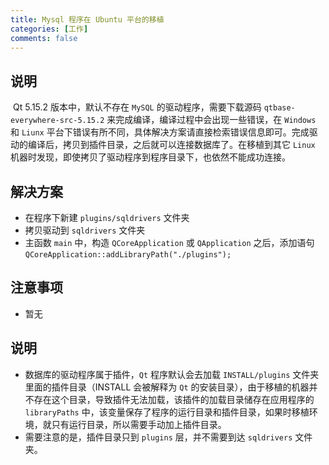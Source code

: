```yaml
---
title: Mysql 程序在 Ubuntu 平台的移植
categories: [工作]
comments: false
---
```


## 说明

​	Qt 5.15.2 版本中，默认不存在 `MySQL` 的驱动程序，需要下载源码 `qtbase-everywhere-src-5.15.2` 来完成编译，编译过程中会出现一些错误，在 `Windows` 和 `Liunx` 平台下错误有所不同，具体解决方案请直接检索错误信息即可。完成驱动的编译后，拷贝到插件目录，之后就可以连接数据库了。在移植到其它 `Linux` 机器时发现，即使拷贝了驱动程序到程序目录下，也依然不能成功连接。

## 解决方案
- 在程序下新建 `plugins/sqldrivers` 文件夹
- 拷贝驱动到 `sqldrivers` 文件夹
- 主函数 `main` 中，构造 `QCoreApplication` 或 `QApplication` 之后，添加语句 `QCoreApplication::addLibraryPath("./plugins");`

## 注意事项

- 暂无

## 说明
- 数据库的驱动程序属于插件，`Qt` 程序默认会去加载 `INSTALL/plugins` 文件夹里面的插件目录（INSTALL 会被解释为 `Qt` 的安装目录），由于移植的机器并不存在这个目录，导致插件无法加载，该插件的加载目录储存在应用程序的 `libraryPaths` 中，该变量保存了程序的运行目录和插件目录，如果时移植环境，就只有运行目录，所以需要手动加上插件目录。
- 需要注意的是，插件目录只到 `plugins` 层，并不需要到达 `sqldrivers` 文件夹。